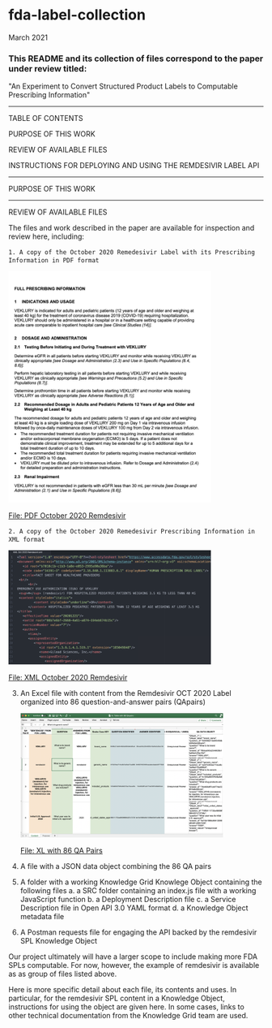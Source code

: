 # fda-label-collection

March 2021

### This README and its collection of files correspond to the paper under review titled:
"An Experiment to Convert Structured Product Labels to Computable Prescribing Information"

---

TABLE OF CONTENTS

   PURPOSE OF THIS WORK

   REVIEW OF AVAILABLE FILES
   
   INSTRUCTIONS FOR DEPLOYING AND USING THE REMDESIVIR LABEL API

---

PURPOSE OF THIS WORK

---

REVIEW OF AVAILABLE FILES

The files and work described in the paper are available for inspection and review here, including:

```
1. A copy of the October 2020 Remedesivir Label with its Prescribing Information in PDF format
```
   <img src ="https://github.com/kgrid-objects/fda-label-collection/blob/main/readmeImages/PDF.image.png" width = "400">
   
   [File: PDF October 2020 Remdesivir](https://github.com/kgrid-objects/fda-label-collection/blob/main/PDF%20Oct%202020%20Remdesivir.pdf)
```
2. A copy of the October 2020 Remedesivir Prescribing Information in XML format
```
   <img src ="https://github.com/kgrid-objects/fda-label-collection/blob/main/readmeImages/XML.image.png" width = "400">

   [File: XML October 2020 Remdesivir](https://github.com/kgrid-objects/fda-label-collection/blob/main/XML%20Oct%202020%20Remdesivir.xml)

3. An Excel file with content from the Remdesivir OCT 2020 Label organized into 86 question-and-answer pairs (QApairs)

   <img src ="https://github.com/kgrid-objects/fda-label-collection/blob/main/readmeImages/XL.image.png" width = "400">

   [File: XL with 86 QA Pairs](https://github.com/kgrid-objects/fda-label-collection/blob/main/XL%20Table%20with%2086%20QApairs.xlsx)

4. A file with a JSON data object combining the 86 QA pairs
5. A folder with a working Knowledge Grid Knowlege Object containing the following files
      a. a SRC folder containing an index.js file with a working JavaScript function 
      b. a Deployment Description file
      c. a Service Description file in Open API 3.0 YAML format
      d. a Knowledge Object metadata file
6. A Postman requests file for engaging the API backed by the remdesivir SPL Knowledge Object

  
Our project ultimately will have a larger scope to include making more FDA SPLs computable. For now, however, the example of remdesivir is available as as group of files listed above.

Here is more specific detail about each file, its contents and uses. In particular, for the remdesivir SPL content in a Knowledge Object, instructions for using the object are given here. In some cases, links to other technical documentation from the Knowledge Grid team are used. 

 
